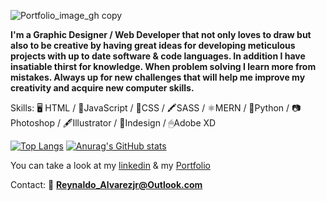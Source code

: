 ![Portfolio_image_gh copy](https://user-images.githubusercontent.com/57510946/118381767-00f92200-b5b4-11eb-98c3-b4a52fcb4b88.jpg)

**I'm a Graphic Designer / Web Developer that not only loves to draw but also to be creative by having great ideas for developing meticulous projects with up to date software & code languages.
In addition I have insatiable thirst for knowledge. When problem solving I learn more from mistakes. Always up for new challenges that will help me improve my creativity and acquire new computer skills.**

Skills:
  🖥 HTML  / 📝JavaScript  /  📘CSS  /  🖍SASS   / ⚛MERN  /  🐍Python  /  📷Photoshop  /  🖋Illustrator  /  🧾Indesign  /  🖱Adobe XD

[![Top Langs](https://github-readme-stats.vercel.app/api/top-langs/?username=Reynaldo-AlvarezJr&layout=compact)](https://github.com/anuraghazra/github-readme-stats)
[![Anurag's GitHub stats](https://github-readme-stats.vercel.app/api?username=Reynaldo-AlvarezJr)](https://github.com/anuraghazra/github-readme-stats)

You can take a look at my [linkedin](https://www.linkedin.com/in/reynaldoalvarezjr/) & my [Portfolio](http://Reynaldo-AlvarezJr-app.netlify.app)


Contact: 📧 **Reynaldo_Alvarezjr@Outlook.com**






<!--
**Reynaldo-AlvarezJr/Reynaldo-AlvarezJr** is a ✨ _special_ ✨ repository because its `README.md` (this file) appears on your GitHub profile.

Here are some ideas to get you started:

- 🔭 I’m currently working on ...
- 🌱 I’m currently learning ...
- 👯 I’m looking to collaborate on ...
- 🤔 I’m looking for help with ...
- 💬 Ask me about ...
- 📫 How to reach me: ...
- 😄 Pronouns: ...
- ⚡ Fun fact: ...
-->
